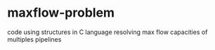 # maxflow-problem
code using structures in C language resolving max flow capacities of multiples pipelines
